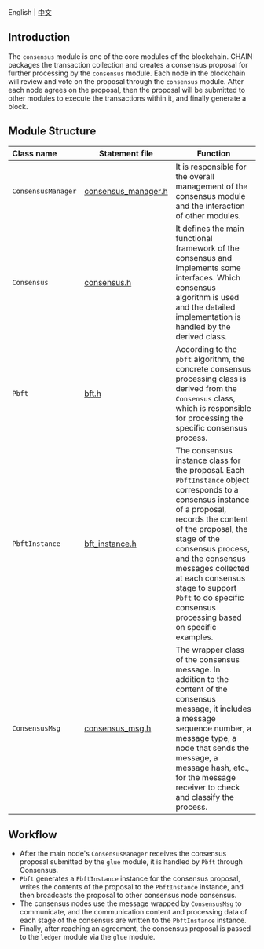 English | [中文](README_CN.md)

## Introduction
The `consensus` module is one of the core modules of the blockchain. CHAIN packages the transaction collection and creates a consensus proposal for further processing by the `consensus` module. Each node in the blockchain will review and vote on the proposal through the `consensus` module. After each node agrees on the proposal, then the proposal will be submitted to other modules to execute the transactions within it, and finally generate a block.

## Module Structure
Class name | Statement file | Function
|:--- | --- | ---
|`ConsensusManager` | [consensus_manager.h](./consensus_manager.h) | It is responsible for the overall management of the consensus module and the interaction of other modules.
|`Consensus`        | [consensus.h](./consensus.h)                 | It defines the main functional framework of the consensus and implements some interfaces. Which consensus algorithm is used and the detailed implementation is handled by the derived class.
|`Pbft`             | [bft.h](./bft.h)                             | According to the `pbft` algorithm, the concrete consensus processing class is derived from the `Consensus` class, which is responsible for processing the specific consensus process.
|`PbftInstance`     | [bft_instance.h](./bft_instance.h)           | The consensus instance class for the proposal. Each `PbftInstance` object corresponds to a consensus instance of a proposal, records the content of the proposal, the stage of the consensus process, and the consensus messages collected at each consensus stage to support `Pbft` to do specific consensus processing based on specific examples.
|`ConsensusMsg`     | [consensus_msg.h](./consensus_msg.h)         | The wrapper class of the consensus message. In addition to the content of the consensus message, it includes a message sequence number, a message type, a node that sends the message, a message hash, etc., for the message receiver to check and classify the process.

## Workflow
- After the main node's `ConsensusManager` receives the consensus proposal submitted by the `glue` module, it is handled by `Pbft` through Consensus.
- `Pbft` generates a `PbftInstance` instance for the consensus proposal, writes the contents of the proposal to the `PbftInstance` instance, and then broadcasts the proposal to other consensus node consensus.
- The consensus nodes use the message wrapped by `ConsensusMsg` to communicate, and the communication content and processing data of each stage of the consensus are written to the `PbftInstance` instance.
- Finally, after reaching an agreement, the consensus proposal is passed to the `ledger` module via the `glue` module.

